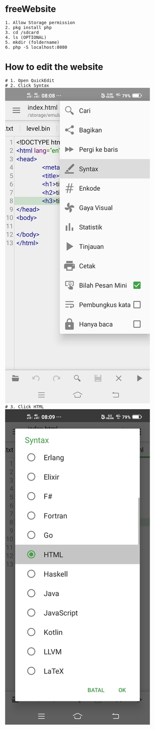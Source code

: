 # freeWebsite
<pre>
1. Allow Storage permission
2. pkg install php
3. cd /sdcard
4. ls (OPTIONAL)
5. mkdir (foldername)
6. php -S localhost:8080
</pre>
# How to edit the website
<pre>
# 1. Open QuickEdit
# 2. Click Syntax
<img src=".PNGFILE/Screenshot_20210809_080853.jpg" alt="">
# 3. Click HTML
<img src=".PNGFILE/Screenshot_20210809_080902.jpg" alt="">
